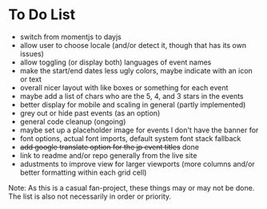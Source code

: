 # To Do List

- switch from momentjs to dayjs
- allow user to choose locale (and/or detect it, though that has its own issues)
- allow toggling (or display both) languages of event names
- make the start/end dates less ugly colors, maybe indicate with an icon or text
- overall nicer layout with like boxes or something for each event
- maybe add a list of chars who are the 5, 4, and 3 stars in the events
- better display for mobile and scaling in general (partly implemented)
- grey out or hide past events (as an option)
- general code cleanup (ongoing)
- maybe set up a placeholder image for events I don't have the banner for
- font options, actual font imports, default system font stack fallback
- ~~add google translate option for the jp event titles~~ done
- link to readme and/or repo generally from the live site
- adustments to improve view for larger viewports (more columns and/or better formatting within each grid cell)

Note: As this is a casual fan-project, these things may or may not be done. The list is also not necessarily in order or priority.